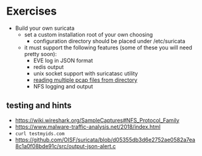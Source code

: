 # Exercises

 * Build your own suricata
   * set a custom installation root of your own choosing
     * configuration directory should be placed under /etc/suricata
   * it must support the following features (some of these you will need pretty soon):
     * EVE log in JSON format
     * redis output
     * unix socket support with suricatasc utility
     * [reading multiple pcap files from directory](http://suricata.readthedocs.io/en/latest/command-line-options.html#cmdoption-r)
     * NFS logging and output

## testing and hints

 * https://wiki.wireshark.org/SampleCaptures#NFS_Protocol_Family
 * https://www.malware-traffic-analysis.net/2018/index.html
 * ```curl testmyids.com```
 * https://github.com/OISF/suricata/blob/d05355db3d6e2752ae0582a7ea8c1a0f08bde91c/src/output-json-alert.c
